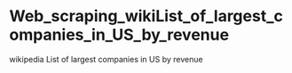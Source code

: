 # Web_scraping_wikiList_of_largest_companies_in_US_by_revenue
wikipedia List of largest companies in US by revenue
